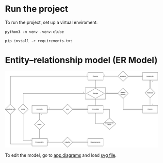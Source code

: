 # Run the project
To run the project, set up a virtual enviroment:
```
python3 -m venv .venv-clube
```
```
pip install -r requirements.txt
```

# Entity–relationship model (ER Model)
![ER Model](diagrams/mer_clube.drawio.svg)

To edit the model, go to [app.diagrams](https://app.diagrams.net/) and load [svg file](diagrams/mer_clube.drawio.svg).